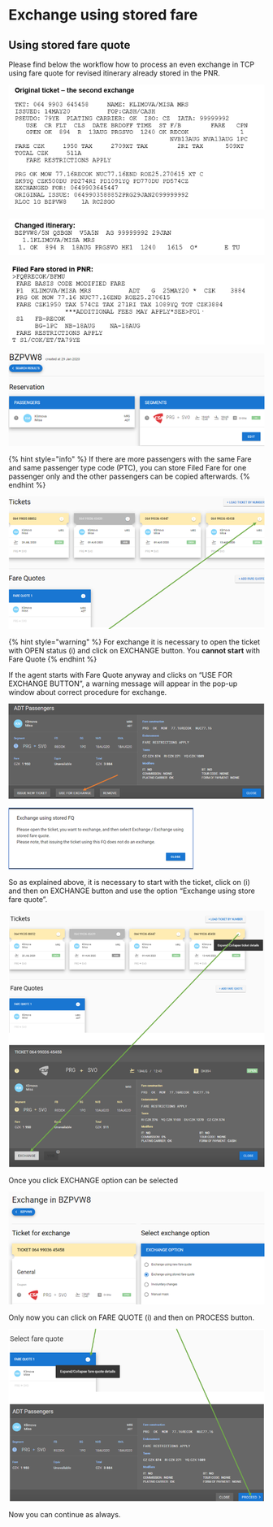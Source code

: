 # Exchange using stored fare

## Using stored fare quote

Please find below the workflow how to process an even exchange in TCP using fare quote for revised itinerary already stored in the PNR.

![](../.gitbook/assets/image%20%2899%29.png)

![](../.gitbook/assets/image%20%28122%29.png)

![](../.gitbook/assets/image%20%28165%29.png)

![](../.gitbook/assets/image%20%28116%29.png)

{% hint style="info" %}
If there are more passengers with the same Fare and same passenger type code \(PTC\), you can store Filed Fare for one passenger only and the other passengers can be copied afterwards.
{% endhint %}

![](../.gitbook/assets/image%20%28196%29.png)

{% hint style="warning" %}
For exchange it is necessary to open the ticket with OPEN status \(i\) and click on EXCHANGE button. You **cannot start** with Fare Quote
{% endhint %}

If the agent starts with Fare Quote anyway and clicks on “USE FOR EXCHANGE BUTTON”, a warning message will appear in the pop-up window about correct procedure for exchange.

![](../.gitbook/assets/image%20%28108%29.png)

![](../.gitbook/assets/image%20%28110%29.png)

So as explained above, it is necessary to start with the ticket, click on \(i\) and then on EXCHANGE button and use the option “Exchange using store fare quote”.

![](../.gitbook/assets/image%20%28119%29.png)

Once you click EXCHANGE option can be selected 

![](../.gitbook/assets/image%20%28128%29.png)

Only now you can click on FARE QUOTE \(i\) and then on PROCESS button.

![](../.gitbook/assets/image%20%28129%29.png)

Now you can continue as always.

